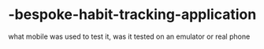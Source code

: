 # -bespoke-habit-tracking-application
what mobile was used to test it, was it tested on an emulator or real phone
